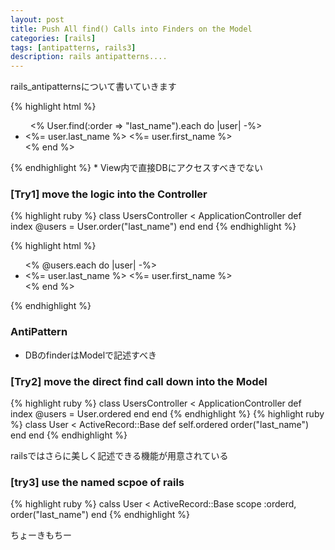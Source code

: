 ```yaml
---
layout: post
title: Push All find() Calls into Finders on the Model
categories: [rails]
tags: [antipatterns, rails3]
description: rails antipatterns....
---
```


rails_antipatternsについて書いていきます

{% highlight html %}
<html>
<body>
  <ul>
     <% User.find(:order => "last_name").each do |user| -%>
      <li><%= user.last_name %> <%= user.first_name %></li>
    <% end %>
  </ul>
</body>
</html>
{% endhighlight %}
* View内で直接DBにアクセスすべきでない

### [Try1] move the logic into the Controller

{% highlight ruby %}
class UsersController < ApplicationController
  def index
    @users = User.order("last_name")
  end
end
{% endhighlight %}

{% highlight html %}
<html>
<body>
  <ul>
    <% @users.each do |user| -%>
      <li><%= user.last_name %> <%= user.first_name %></li>
    <% end %>
  </ul>
</body>
</html>
{% endhighlight %}

### AntiPattern
* DBのfinderはModelで記述すべき

### [Try2] move the direct find call down into the Model
{% highlight ruby %}
class UsersController < ApplicationController
  def index
    @users = User.ordered
  end
end
{% endhighlight %}
{% highlight ruby %}
class User < ActiveRecord::Base
  def self.ordered
    order("last_name")
  end
end
{% endhighlight %}

railsではさらに美しく記述できる機能が用意されている

### [try3] use the named scpoe of rails
{% highlight ruby %}
calss User < ActiveRecord::Base
  scope :orderd, order("last_name")
end
{% endhighlight %}

ちょーきもちー
